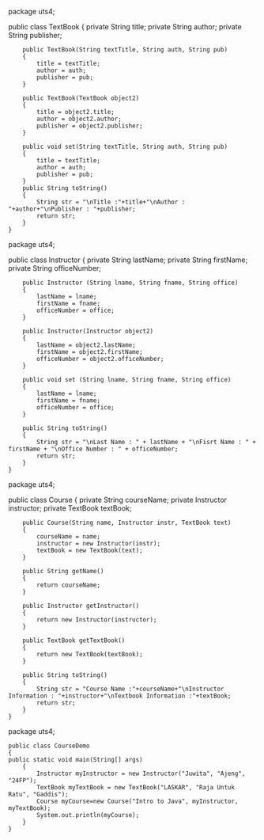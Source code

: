 package uts4;

public class TextBook
    {
        private String title;
        private String author;
        private String publisher;
        
        public TextBook(String textTitle, String auth, String pub)
        {
            title = textTitle;
            author = auth;
            publisher = pub;
        }
        
        public TextBook(TextBook object2)
        {
            title = object2.title;
            author = object2.author;
            publisher = object2.publisher;
        }
        
        public void set(String textTitle, String auth, String pub)
        {
            title = textTitle;
            author = auth;
            publisher = pub;
        }
        public String toString()
        {
            String str = "\nTitle :"+title+"\nAuthor : "+author+"\nPublisher : "+publisher;
            return str;
        }
    }

package uts4;

public class Instructor
    {
        private String lastName;
        private String firstName;
        private String officeNumber;

        public Instructor (String lname, String fname, String office)
        {
            lastName = lname;
            firstName = fname;
            officeNumber = office;
        }
        
        public Instructor(Instructor object2)
        {
            lastName = object2.lastName;
            firstName = object2.firstName;
            officeNumber = object2.officeNumber;
        }

        public void set (String lname, String fname, String office)
        {
            lastName = lname;
            firstName = fname;
            officeNumber = office;
        }

        public String toString()
        {
            String str = "\nLast Name : " + lastName + "\nFisrt Name : " + firstName + "\nOffice Number : " + officeNumber;
            return str;
        }
    }

package uts4;

public class Course
    {
        private String courseName;
        private Instructor instructor;
        private TextBook textBook;
        
        public Course(String name, Instructor instr, TextBook text)
        {
            courseName = name;
            instructor = new Instructor(instr);
            textBook = new TextBook(text);
        }
        
        public String getName()
        {
            return courseName;
        }
        
        public Instructor getInstructor()
        {
            return new Instructor(instructor);
        }
        
        public TextBook getTextBook()
        {
            return new TextBook(textBook);
        }
        
        public String toString()
        {
            String str = "Course Name :"+courseName+"\nInstructor Information : "+instructor+"\nTextbook Information :"+textBook;
            return str;
        }
    }

package uts4;

    public class CourseDemo
    {
    public static void main(String[] args)
        {
            Instructor myInstructor = new Instructor("Juwita", "Ajeng", "24FP");
            TextBook myTextBook = new TextBook("LASKAR", "Raja Untuk Ratu", "Gaddis");
            Course myCourse=new Course("Intro to Java", myInstructor, myTextBook);
            System.out.println(myCourse);
        }
    }   
